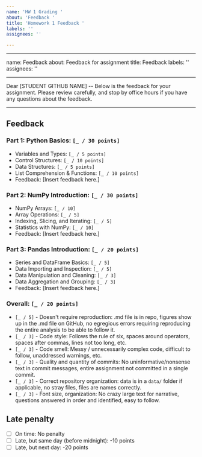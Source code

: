 ```yaml
---
name: 'HW 1 Grading '
about: 'Feedback '
title: 'Homework 1 Feedback '
labels: ''
assignees: ''

---
```


---
name: Feedback
about: Feedback for assignment
title: Feedback
labels: ''
assignees: ''

---

Dear [STUDENT GITHUB NAME] -- Below is the feedback for your assignment. Please review carefully, and stop by office hours if you have any questions about the feedback.

---

## Feedback

### Part 1: Python Basics: `[_ / 30 points]`

  - Variables and Types: `[_ / 5 points]`
  - Control Structures: `[_ / 10 points]`
  - Data Structures: `[_ / 5 points]`
  - List Comprehension & Functions: `[_ / 10 points]`
  - Feedback: [Insert feedback here.]

### Part 2: NumPy Introduction: `[_ / 30 points]`

  - NumPy Arrays: `[_ / 10]`
  - Array Operations: `[_ / 5]`
  - Indexing, Slicing, and Iterating: `[_ / 5]`
  - Statistics with NumPy: `[_ / 10]`
  - Feedback: [Insert feedback here.]


### Part 3: Pandas Introduction: `[_ / 20 points]`

  - Series and DataFrame Basics: `[_ / 5]`
  - Data Importing and Inspection: `[_ / 5]`
  - Data Manipulation and Cleaning: `[_ / 3]`
  - Data Aggregation and Grouping: `[_ / 3]`
  - Feedback: [Insert feedback here.]


### Overall: `[_ / 20 points]`

- `[_ / 5]` - Doesn't require reproduction: .md file is in repo, figures show up in the .md file on GitHub, no egregious errors requiring reproducing the entire analysis to be able to follow it.
- `[_ / 3]` - Code style: Follows the rule of six, spaces around operators, spaces after commas, lines not too long, etc.
- `[_ / 3]` - Code smell: Messy / unnecessarily complex code, difficult to follow, unaddressed warnings, etc.
- `[_ / 3]` - Quality and quantity of commits: No uninformative/nonsense text in commit messages, entire assignment not committed in a single commit.
- `[_ / 3]` - Correct repository organization: data is in a `data/` folder if applicable, no stray files, files are names correctly.
- `[_ / 3]` - Font size, organization: No crazy large text for narrative, questions answered in order and identified, easy to follow.

## Late penalty

- [ ] On time: No penalty
- [ ] Late, but same day (before midnight): -10 points
- [ ] Late, but next day: -20 points
